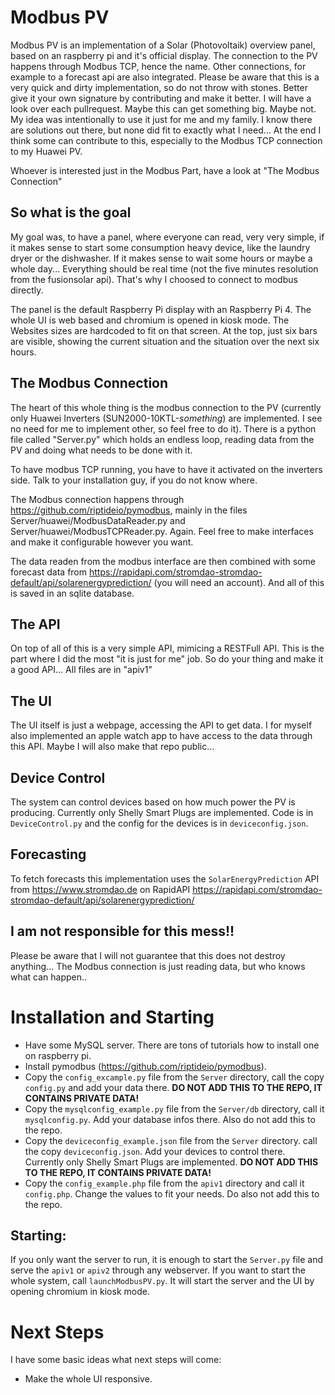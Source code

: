 # Modbus PV

Modbus PV is an implementation of a Solar (Photovoltaik) overview panel, based on an raspberry pi and it's official display.
The connection to the PV happens through Modbus TCP, hence the name. 
Other connections, for example to a forecast api are also integrated. Please be aware that this is a very quick and dirty implementation, so 
do not throw with stones. Better give it your own signature by contributing and make it better. I will have a look over each pullrequest. Maybe this can get something big. Maybe not. My idea was intentionally to use it just for me and my family. I know there are solutions out there, but none did fit to exactly what I need... At the end I think some can contribute to this, especially to the Modbus TCP connection to my Huawei PV.

Whoever is interested just in the Modbus Part, have a look at "The Modbus Connection"

## So what is the goal

My goal was, to have a panel, where everyone can read, very very simple, if it makes sense to start some consumption heavy device, like the laundry dryer or the dishwasher. If it makes sense to wait some hours or maybe a whole day... Everything should be real time (not the five minutes resolution from the fusionsolar api). That's why I choosed to connect to modbus directly. 

The panel is the default Raspberry Pi display with an Raspberry Pi 4. The whole UI is web based and chromium is opened in kiosk mode. The Websites sizes are hardcoded to fit on that screen. 
At the top, just six bars are visible, showing the current situation and the situation over the next six hours. 

## The Modbus Connection

The heart of this whole thing is the modbus connection to the PV (currently only Huawei Inverters (SUN2000-10KTL-*something*) are implemented. I see no need for me to implement other, so feel free to do it). There is a python file called "Server.py" which holds an endless loop, reading data from the PV and doing what needs to be done with it. 

To have modbus TCP running, you have to have it activated on the inverters side. Talk to your installation guy, if you do not know where.

The Modbus connection happens through https://github.com/riptideio/pymodbus, mainly in the files Server/huawei/ModbusDataReader.py and Server/huawei/ModbusTCPReader.py. Again. Feel free to make interfaces and make it configurable however you want.

The data readen from the modbus interface are then combined with some forecast data from https://rapidapi.com/stromdao-stromdao-default/api/solarenergyprediction/ (you will need an account). And all of this is saved in an sqlite database.

## The API

On top of all of this is a very simple API, mimicing a RESTFull API. This is the part where I did the most "it is just for me" job. So do your thing and make it a good API... All files are in "apiv1"

## The UI
The UI itself is just a webpage, accessing the API to get data. I for myself also implemented an apple watch app to have access to the data through this API. Maybe I will also make that repo public... 

## Device Control
The system can control devices based on how much power the PV is producing. Currently only Shelly Smart Plugs are implemented. Code is in `DeviceControl.py` and the config for the devices is in `deviceconfig.json`.

## Forecasting
To fetch forecasts this implementation uses the `SolarEnergyPrediction` API from https://www.stromdao.de on RapidAPI https://rapidapi.com/stromdao-stromdao-default/api/solarenergyprediction/

## I am not responsible for this mess!!
Please be aware that I will not guarantee that this does not destroy anything... The Modbus connection is just reading data, but who knows what can happen.. 

# Installation and Starting

 - Have some MySQL server. There are tons of tutorials how to install one on raspberry pi. 
 - Install pymodbus (https://github.com/riptideio/pymodbus).
 - Copy the `config_excample.py` file from the `Server` directory, call the copy `config.py` and add your data there. **DO NOT ADD THIS TO THE REPO, IT CONTAINS PRIVATE DATA!**
 - Copy the `mysqlconfig_example.py` file from the `Server/db` directory, call it `mysqlconfig.py`. Add your database infos there. Also do not add this to the repo. 
 - Copy the `deviceconfig_example.json` file from the `Server` directory. call the copy `deviceconfig.json`. Add your devices to control there. Currently only Shelly Smart Plugs are implemented. **DO NOT ADD THIS TO THE REPO, IT CONTAINS PRIVATE DATA!**
 - Copy the `config_example.php` file from the `apiv1` directory and call it `config.php`. Change the values to fit your needs. Do also not add this to the repo.

 ## Starting:
 If you only want the server to run, it is enough to start the `Server.py` file and serve the `apiv1` or `apiv2` through any webserver.
 If you want to start the whole system, call `launchModbusPV.py`. It will start the server and the UI by opening chromium in kiosk mode. 

 # Next Steps

 I have some basic ideas what next steps will come:

 - Make the whole UI responsive.

